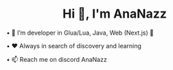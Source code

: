 <h1 align="center">Hi 👋, I'm AnaNazz</h1>

• 👀 I’m developer in Glua/Lua, Java, Web (Next.js) 👀

• ❤️ Always in search of discovery and learning

• 📫 Reach me on discord AnaNazz
